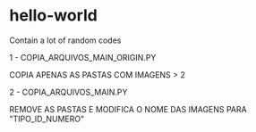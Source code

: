 # hello-world
Contain a lot of random codes

1 - 
COPIA_ARQUIVOS_MAIN_ORIGIN.PY

COPIA APENAS AS PASTAS COM IMAGENS > 2

2 -
COPIA_ARQUIVOS_MAIN.PY

REMOVE AS PASTAS E MODIFICA O NOME DAS IMAGENS PARA "TIPO_ID_NUMERO"
